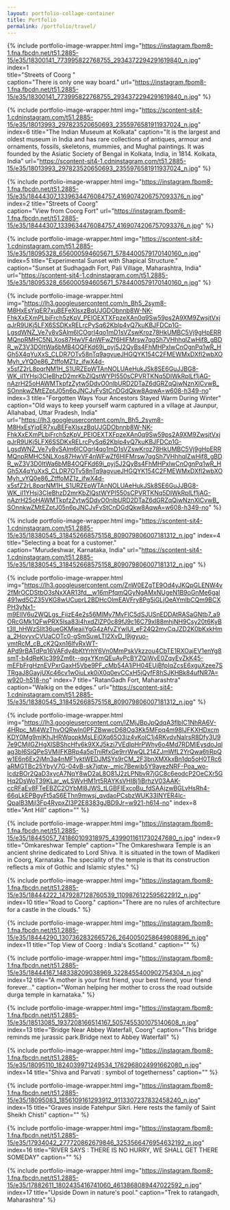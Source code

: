```yaml
---
layout: portfolio-collage-container
title: Portfolio
permalink: /portfolio/travel/
---
```


{% include portfolio-image-wrapper.html 
		img="https://instagram.fbom8-1.fna.fbcdn.net/t51.2885-15/e35/18300141_773995822768755_2934372294291619840_n.jpg"	
            index=1		
            title="Streets of Coorg "            
            caption="There is only one way board." 
            url="https://instagram.fbom8-1.fna.fbcdn.net/t51.2885-15/e35/18300141_773995822768755_2934372294291619840_n.jpg" %}



{% include portfolio-image-wrapper.html 
            img="https://scontent-sit4-1.cdninstagram.com/t51.2885-15/e35/18013993_297823520650693_2355976581911937024_n.jpg"
            index=6
            title="The Indian Museum at Kolkata"
            caption="It is the largest and oldest museum in India and has rare collections of antiques, armour and ornaments, fossils, skeletons, mummies, and Mughal paintings. It was founded by the Asiatic Society of Bengal in Kolkata, India, in 1814. Kolkata, India" 
            url="https://scontent-sit4-1.cdninstagram.com/t51.2885-15/e35/18013993_297823520650693_2355976581911937024_n.jpg" %}
            
{% include portfolio-image-wrapper.html 
		img="https://instagram.fbom8-1.fna.fbcdn.net/t51.2885-15/e35/18444307_1339634476084757_4169074206757093376_n.jpg"
            index=2
            title="Streets of Coorg"            
            caption="View from Coorg Fort" 
			url="https://instagram.fbom8-1.fna.fbcdn.net/t51.2885-15/e35/18444307_1339634476084757_4169074206757093376_n.jpg" %}


{% include portfolio-image-wrapper.html 
            img="https://scontent-sit4-1.cdninstagram.com/t51.2885-15/e35/18095328_656000594605671_5784400579170140160_n.jpg"
            index=5
            title="Experimental Sunset with Shapical Structure."
            caption="Sunset at Sudhagadh Fort, Pali Village, Maharashtra, India" 
            url="https://scontent-sit4-1.cdninstagram.com/t51.2885-15/e35/18095328_656000594605671_5784400579170140160_n.jpg" %}

{% include portfolio-image-wrapper.html 
            img="https://lh3.googleusercontent.com/n_Bh5_2sym8-M8HxEsYjqER7xuBEFeXIsxzBqUJGDObnnb8W-NK-FhkXxEXmPLbiFrch5zKpV_PEIOEXTXFpzeXAn0q9Sw59ps2A9XM9ZwsjtVxjqJrR9UKj5LFX6SSDKxRELrcPySq62Kblp4vQ7kuKBJFDCp1G-LgsdWNZ_Ve7y8vSAlm6lCOgrI4qo1mD1sVZswKroz78HkUMBC5Vj9gHpERRMQnpRMHC5NLXos87HwVF4nWFwZf6HIFMrsw7qgSh7VHhhqlZwHif8_gBDR_wZ3V3D0ItWa6bMB4OQFKd69i_pyj5J2QyBs4FhMHPxIwCnOgnPq1wR_HGh5X4qYuXxS_CLDR7OTv58nTq9agvueJHGQYK154C2FMEWMxDXfl2wbXOMyh_vYQ0e86_ZtffoMZ1z_ifwX4d-x5sfZ2rL8pqrNM1H_S1URZEpWTAnNOLUAeHukJSk8SE6GuJJBG8-WK_iI1YHsj3CIeBhzD2mrKbZlQstWYPI550sCPVRTKNq5DIWkRplLf1jAG-nAzrH25oHAWMTkpfzZytw5DdvO0nlbURD2DTaZ6dGRZqQjwNznXlCvwB_SOnnkwZMtEZptJ05n6pJNCJvFvStCnDGdQkw8AqwA=w608-h349-no"
            index=3
            title="Forgotten Ways Your Ancestors Stayed Warm During Winter"
            caption="Old ways to keep yourself warm captured in a village at Jaunpur, Allahabad, Uttar Pradesh, India"
            url="https://lh3.googleusercontent.com/n_Bh5_2sym8-M8HxEsYjqER7xuBEFeXIsxzBqUJGDObnnb8W-NK-FhkXxEXmPLbiFrch5zKpV_PEIOEXTXFpzeXAn0q9Sw59ps2A9XM9ZwsjtVxjqJrR9UKj5LFX6SSDKxRELrcPySq62Kblp4vQ7kuKBJFDCp1G-LgsdWNZ_Ve7y8vSAlm6lCOgrI4qo1mD1sVZswKroz78HkUMBC5Vj9gHpERRMQnpRMHC5NLXos87HwVF4nWFwZf6HIFMrsw7qgSh7VHhhqlZwHif8_gBDR_wZ3V3D0ItWa6bMB4OQFKd69i_pyj5J2QyBs4FhMHPxIwCnOgnPq1wR_HGh5X4qYuXxS_CLDR7OTv58nTq9agvueJHGQYK154C2FMEWMxDXfl2wbXOMyh_vYQ0e86_ZtffoMZ1z_ifwX4d-x5sfZ2rL8pqrNM1H_S1URZEpWTAnNOLUAeHukJSk8SE6GuJJBG8-WK_iI1YHsj3CIeBhzD2mrKbZlQstWYPI550sCPVRTKNq5DIWkRplLf1jAG-nAzrH25oHAWMTkpfzZytw5DdvO0nlbURD2DTaZ6dGRZqQjwNznXlCvwB_SOnnkwZMtEZptJ05n6pJNCJvFvStCnDGdQkw8AqwA=w608-h349-no" %}


{% include portfolio-image-wrapper.html 
            img="https://scontent-sit4-1.cdninstagram.com/t51.2885-15/e35/18380545_318452668575158_809079806007181312_n.jpg"
            index=4
            title="Selecting a boat for a customer."            
            caption="Murudeshwar, Karnataka, India" 
            url="https://scontent-sit4-1.cdninstagram.com/t51.2885-15/e35/18380545_318452668575158_809079806007181312_n.jpg" %}


{% include portfolio-image-wrapper.html 
            img="https://lh3.googleusercontent.com/ZnW0EZgTE9Od4yJKQpGLENW4v2fMrOCDStbO3sNxXAR13fd__w16mPfqmQGyNgAMxNUgeN1B9oGnMe6gal491wd5CZ35VKG8wUCuprL2BDHcOlmEAVFry8Pg5iGLjOeAYmIbCQm9BCXPH3yNx1-m9ElIV6u2WQLgs_FijzE4e2s56MlMy7MvFIC5dSJUSnEDDAtRASaGNtb7_a9ORcGMk1QFwPRX5Isa83i4hxdZIZP0c89fJ9c16C79xl88mhjNH9Csy20t6KyBt3lI_hHWzSIlt36ueGKMjeaiiYgG4zAfvZYwlUl_eF24Q2myCqJZD2K0bKxkHma_2HovyvCVUaCOTc0-gSmSuwLTI2XvD_l9jgyuo-ymtRcM_cB_cK2Qxn16lfvRxWT-APd9rBATdPq16VAFdy4bKtYrhY6Vn0MmPskVkzzou4CbTE1RXOajEV1enYg8smT-b4dReKIc399Zm6t--qgxYKmQEuAvPcBYZQiWvE0ZqyEvZkK45-mEFbFrgHznEVPxrGaxH5Vbe9PF_cMb54A1iPH04EUjBfpIqZcsE6xguXzee7STRgaJ8GayjUXc46cv1w0iuLxk0iX0q0evCCxH5jQyfF8hSJKHBk84ufNR7A=w920-h518-no"
            index=7
            title="RatanGadh Fort, Maharashtra"
            caption="Walkig on the edges." 
            url="https://scontent-sit4-1.cdninstagram.com/t51.2885-15/e35/18380545_318452668575158_809079806007181312_n.jpg" %}


{% include portfolio-image-wrapper.html 
            img="https://lh3.googleusercontent.com/lZMjJBpJpQdqA3flblC1NhRA6V-4HRpc_Ml4WzThvOQRwIn0PFZBwwcD68Oq3Kk5MFpq4m98lJFKXHDxcmKDY0Mg9mlKhJHRWqopkMsLEj0Xq65O3iz4vKolC1j4RKvdvNaIrsR8Dfy3U97e9CMjIGZHgXlSBShcHfv6k9XXJ5kzi7VEdIpHrPWhy6o4Md7RDMlEysdoJqlag3bI6SiQPeSVMilFKBRp4a5pTniRfxGe9rrWwQL214ZJmWfL2YrQwa6tiRpQw1E6n6Ex2jMn3a4nMF1yktWEDJMSYs9rCM_2F3bnXMXkxBn1dp5oH0TRc6aRMGTBc25YbyV7G-04vB-sk7jqtw-_mic7Bewib5Y9ayezNRF-Poa_wo-IcdzBOr2QaD3xycA7NqY8wD2aL8O81J2zLPNbvR7jGC8c6eodcP2OeCXr5GHq2DsWoT39KLar_wLSWvHM1rt5RAYKsVHI8j1iBrhzV03AAK-ccRFaEv8FTeEBZC2OYbMl8JWS_tLGBFIExcoBu_fdSAAjzwBGLvHsRh4-66qLkEPBgyFt5aS6EThn9mwsj_qvdaoPCsbzWUK33INYER4lc-QpalB3Mjl3Fp4RypxZI3P2E8383gJBD9Jr=w921-h614-no"
            index=8
            title="Ant Hill"
            caption="" 
            %}

{% include portfolio-image-wrapper.html 
            img="https://instagram.fbom8-1.fna.fbcdn.net/t51.2885-15/e35/18445057_741860109318975_4399011611730247680_n.jpg"
            index=9
            title="Omkareshwar Temple"
            caption="The Omkareshwara Temple is an ancient shrine dedicated to Lord Shiva. It is situated in the town of Madikeri in Coorg, Karnataka. The speciality of the temple is that its construction reflects a mix of Gothic and Islamic styles." 
            %}

{% include portfolio-image-wrapper.html 
            img="https://instagram.fbom8-1.fna.fbcdn.net/t51.2885-15/e35/18444222_1479287128760539_1109876122595622912_n.jpg"
            index=10
            title="Road to Coorg."
            caption="There are no rules of architecture for a castle in the clouds." 
            %}


{% include portfolio-image-wrapper.html 
            img="https://instagram.fbom8-1.fna.fbcdn.net/t51.2885-15/e35/18444290_1307362832665726_2640050258649808896_n.jpg"
            index=11
            title="Top View of Coorg :  India's Scotland."
            caption="" 
            %}


{% include portfolio-image-wrapper.html 
            img="https://instagram.fbom8-1.fna.fbcdn.net/t51.2885-15/e35/18444167_148338209038969_3228455400902754304_n.jpg"
            index=12
            title="A mother is your first friend, your best friend, your friend forever..."
            caption="Woman helping her mother to cross the road outside durga temple in karnataka." 
            %}


{% include portfolio-image-wrapper.html 
            img="https://instagram.fbom8-1.fna.fbcdn.net/t51.2885-15/e35/18513085_1937208166514167_5057455301075140608_n.jpg"
            index=13
            title="Bridge Near Abbey Waterfall, Coorg"
            caption="This bridge reminds me jurassic park.Bridge next to Abbey Waterfall" 
            %}



{% include portfolio-image-wrapper.html 
            img="https://instagram.fbom8-1.fna.fbcdn.net/t51.2885-15/e35/18095110_1824039971249534_1762968024991662080_n.jpg"
            index=14
            title="Shiva and Parvati : symbol of togetherness"
            caption="" 
            %}

            

{% include portfolio-image-wrapper.html 
            img="https://instagram.fbom8-1.fna.fbcdn.net/t51.2885-15/e35/18095083_1856109161293912_9113307237832458240_n.jpg"
            index=15
            title="Graves inside Fatehpur Sikri. Here rests the family of Saint Sheikh Chisti"
            caption="" 
            %}


{% include portfolio-image-wrapper.html 
            img="https://instagram.fbom8-1.fna.fbcdn.net/t51.2885-15/e35/17934042_277720862679846_3253566476954632192_n.jpg"
            index=16
            title="RIVER SAYS : THERE IS NO HURRY, WE SHALL GET THERE SOMEDAY"
            caption="" 
            %}


{% include portfolio-image-wrapper.html 
            img="https://instagram.fbom8-1.fna.fbcdn.net/t51.2885-15/e35/17882611_1802435416741060_4613868089447022592_n.jpg"
            index=17
            title="Upside Down in nature's pool."
            caption="Trek to ratangadh, Maharashtra" 
            %}            

            